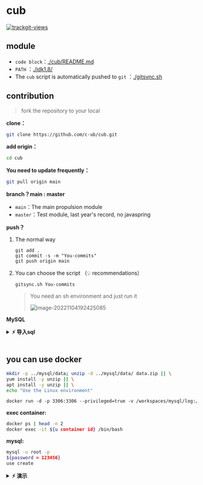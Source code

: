 # cub

<a href="https://trackgit.com">
<img src="https://us-central1-trackgit-analytics.cloudfunctions.net/token/ping/la3d7e2jmpn7lsfgfcla" alt="trackgit-views" />
</a>


## module

+ `code block`：[./cub/README.md](./cub/README.md)
+ `PATH` ：[./jdk1.8/](./jdk1.8/)
+ The `cub` script is automatically pushed to `git` ：[./gitsync.sh](./gitsync.sh)



##  contribution

> fork the repository to your local

**clone：**

```bash
git clone https://github.com/c-ub/cub.git 
```



**add origin：**

```bash
cd cub
```



**You need to update frequently：**

```bash
git pull origin main 
```



**branch？main :  master**

+ `main`：The main propulsion module
+ `master`：Test module, last year's record, no javaspring



**push？**

1. The normal way

   ```
   git add .
   git commit -s -m "You-commits"
   git push origin main
   ```

   

2. You can choose the script （💡 recommendations）

   ```bash
   gitsync.sh You-commits
   ```

   > You need an sh environment and just run it
   >
   > ![image-20221104192425085](http://sm.nsddd.top/smimage-20221104192425085.png)



**MySQL**

<details><summary><b>⚡ 导入sql</b></summary>

<b>数据库名称：create 数据库编码 utf8mb4</b>

<pre><code>
SET NAMES utf8mb4;
SET FOREIGN_KEY_CHECKS = 0;

-- ----------------------------
-- Table structure for ps
-- ----------------------------
DROP TABLE IF EXISTS `ps`;
CREATE TABLE `ps`  (
  `paddress` varchar(255) CHARACTER SET utf8mb4 COLLATE utf8mb4_general_ci NOT NULL COMMENT '学校校长的账户地址',
  `saddress` varchar(255) CHARACTER SET utf8mb4 COLLATE utf8mb4_general_ci NOT NULL COMMENT '学校的智能合约地址',
  PRIMARY KEY (`paddress`, `saddress`) USING BTREE
) ENGINE = InnoDB CHARACTER SET = utf8mb4 COLLATE = utf8mb4_general_ci ROW_FORMAT = Dynamic;

-- ----------------------------
-- Records of ps

-- ----------------------------
INSERT INTO `ps` VALUES ('0x7Fa0CD079dFe44F3659b1A0fB4ad3c22aae8280F', '0x63F988E17982C155a1Ff96c6490Ac00dA411CCb2');

-- ----------------------------
-- Table structure for sc
-- ----------------------------
DROP TABLE IF EXISTS `sc`;
CREATE TABLE `sc`  (
  `saddress` varchar(255) CHARACTER SET utf8mb4 COLLATE utf8mb4_general_ci NOT NULL COMMENT '学生账号的地址',
  `caddress` varchar(255) CHARACTER SET utf8mb4 COLLATE utf8mb4_general_ci NOT NULL COMMENT '学生对应合约账号的地址',
  PRIMARY KEY (`saddress`) USING BTREE
) ENGINE = InnoDB CHARACTER SET = utf8mb4 COLLATE = utf8mb4_general_ci ROW_FORMAT = Dynamic;

-- ----------------------------
-- Records of sc
-- ----------------------------
INSERT INTO `sc` VALUES ('0xc2a7324d5340aF9dB8de298Cf3f96295B24ca988', '0x958CE095AC459485Ed26a38fd904F011979643D0');

-- ----------------------------
-- Table structure for student
-- ----------------------------
DROP TABLE IF EXISTS `student`;
CREATE TABLE `student`  (
  `snumber` varchar(32) CHARACTER SET utf8mb4 COLLATE utf8mb4_general_ci NOT NULL COMMENT '学号',
  `sname` varchar(255) CHARACTER SET utf8mb4 COLLATE utf8mb4_general_ci NULL DEFAULT NULL COMMENT '姓名',
  `sex` varchar(10) CHARACTER SET utf8mb4 COLLATE utf8mb4_general_ci NULL DEFAULT NULL COMMENT '性别',
  `mail` varchar(100) CHARACTER SET utf8mb4 COLLATE utf8mb4_general_ci NULL DEFAULT NULL COMMENT '邮箱',
  PRIMARY KEY (`snumber`) USING BTREE
) ENGINE = InnoDB CHARACTER SET = utf8mb4 COLLATE = utf8mb4_general_ci ROW_FORMAT = Dynamic;

-- ----------------------------
-- Table structure for tc
-- ----------------------------
DROP TABLE IF EXISTS `tc`;
CREATE TABLE `tc`  (
  `taddress` varchar(128) CHARACTER SET utf8mb4 COLLATE utf8mb4_general_ci NOT NULL COMMENT '教师的区块链节点地址',
  `caddress` varchar(128) CHARACTER SET utf8mb4 COLLATE utf8mb4_general_ci NOT NULL COMMENT '教师对应的智能合约的区块链地址',
  PRIMARY KEY (`taddress`, `caddress`) USING BTREE
) ENGINE = InnoDB CHARACTER SET = utf8mb4 COLLATE = utf8mb4_general_ci ROW_FORMAT = Dynamic;

-- ----------------------------
-- Table structure for user
-- ----------------------------
DROP TABLE IF EXISTS `user`;
CREATE TABLE `user`  (
  `account` varchar(32) CHARACTER SET utf8mb4 COLLATE utf8mb4_general_ci NOT NULL COMMENT '学号或者工号',
  `password` varchar(32) CHARACTER SET utf8mb4 COLLATE utf8mb4_general_ci NULL DEFAULT NULL COMMENT '密码',
  `identify` int(11) NULL DEFAULT NULL COMMENT '身份信息（0代表学生，1代表老师，2代表管理员）',
  `uName` varchar(255) CHARACTER SET utf8mb4 COLLATE utf8mb4_general_ci NULL DEFAULT NULL,
  `mail` varchar(50) CHARACTER SET utf8mb4 COLLATE utf8mb4_general_ci NULL DEFAULT NULL,
  PRIMARY KEY (`account`) USING BTREE
) ENGINE = InnoDB CHARACTER SET = utf8mb4 COLLATE = utf8mb4_general_ci ROW_FORMAT = Dynamic;

-- ----------------------------
-- Records of user
-- ----------------------------
INSERT INTO `user` VALUES ('2016014302', '19970329', 0, '谦谦君', '2016014302@mail.buct.edu.cn');

SET FOREIGN_KEY_CHECKS = 1;

</pre></code>

</details>

<br>


## you can use docker

```bash
mkdir -p ../mysql/data; unzip -d ../mysql/data/ data.zip || \
yum install -y unzip || \
apt install -y unzip || \
echo "Use the Linux environment"
```

```dockerfile
docker run -d -p 3306:3306 --privileged=true -v /workspaces/mysql/log:/var/log/mysql -v /workspaces/mysql/data:/var/lib/mysql -v / workspaces/mysql/conf:/etc/mysql/conf.d -e MYSQL_ROOT_PASSWORD=123456 --name cub-mysql mysql:5.7
```

**exec container:**

```bash
docker ps | head -n 2 
docker exec -it ${u container id} /bin/bash
```

**mysql:**
```bash
mysql -u root -p
${password = 123456}
use create
```

<details><summary><b>⚡ 演示</b></summary>
```bash
@3293172751 ➜ /workspaces/mysql/data $ docker ps |head -2 
CONTAINER ID   IMAGE       COMMAND                  CREATED         STATUS         PORTS                                                  NAMES
e5b59b93aa64   mysql:5.7   "docker-entrypoint.s…"   4 minutes ago   Up 4 minutes   0.0.0.0:3306->3306/tcp, :::3306->3306/tcp, 33060/tcp   mysql_cub
@3293172751 ➜ /workspaces/mysql/data $ docker ps | sudo tee /etc/
tee: /etc/: Is a directory
CONTAINER ID   IMAGE       COMMAND                  CREATED         STATUS         PORTS                                                  NAMES
e5b59b93aa64   mysql:5.7   "docker-entrypoint.s…"   5 minutes ago   Up 5 minutes   0.0.0.0:3306->3306/tcp, :::3306->3306/tcp, 33060/tcp   mysql_cub
@3293172751 ➜ /workspaces/mysql/data $ docker exec -it e5b59b93aa64 /bin/bash
bash-4.2# mysql -u root -p
Enter password: 
Welcome to the MySQL monitor.  Commands end with ; or \g.
Your MySQL connection id is 3
Server version: 5.7.40 MySQL Community Server (GPL)

Copyright (c) 2000, 2022, Oracle and/or its affiliates.

Oracle is a registered trademark of Oracle Corporation and/or its
affiliates. Other names may be trademarks of their respective
owners.

Type 'help;' or '\h' for help. Type '\c' to clear the current input statement.

mysql> show databases;
+--------------------+
| Database           |
+--------------------+
| information_schema |
| create             |
| db2                |
| db3                |
| learnjdbc          |
| mybitis            |
| mysql              |
| performance_schema |
| sys                |
+--------------------+
9 rows in set (0.24 sec)

mysql> use create
Reading table information for completion of table and column names
You can turn off this feature to get a quicker startup with -A

Database changed
mysql> show tables;
+------------------+
| Tables_in_create |
+------------------+
| ps               |
| sc               |
| student          |
| tc               |
| user             |
+------------------+
5 rows in set (0.00 sec)

mysql> select * from user;
+--------------+----------+----------+-------------+----------------------+
| account      | password | identify | uName       | mail                 |
+--------------+----------+----------+-------------+----------------------+
| 202006010328 | 123456   |        0 | xiongxinwei | xiongxinwei@mail.com |
+--------------+----------+----------+-------------+----------------------+
1 row in set (0.01 sec)

mysql> 
```

</deteils>

## License &copy;

[![GitHub license](https://sm.nsddd.top//typora/cs-awesome-Block_Chain?mail:3293172751@qq.com)](https://github.com/c-ub/cub/blob/main/LICENSE)

All content of this project complies with the [Apache License 2.0 ](https://github.com/c-ub/cub/blob/main/LICENSE)  &copy;

🫡 ontributors provide an express grant of patent rights. Licensed works, modifications, and larger works may be distributed under different terms and without source code.


[![FOSSA Status](https://app.fossa.com/api/projects/git%2Bgithub.com%2F3293172751%2Fcubgo-os.svg?type=large)](https://app.fossa.com/projects/git%2Bgithub.com%2F3293172751%2Fcubgo-os?ref=badge_large)
